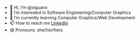 - 👋 Hi, I’m @xiguanx
- 👀 I’m interested in Software Engineering/Computer Graphics
- 🌱 I’m currently learning Computer Graphics/Web Development
- 📫 How to reach me [LinkedIn](https://www.linkedin.com/in/xi-guan-047394a7/)
- 😄 Pronouns: she/her/hers

<!---
xiguanx/xiguanx is a ✨ special ✨ repository because its `README.md` (this file) appears on your GitHub profile.
You can click the Preview link to take a look at your changes.
--->
